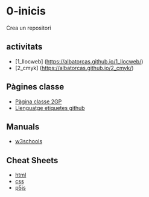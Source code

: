 # 0-inicis
Crea un repositori 

## activitats
* [1_llocweb] (https://albatorcas.github.io/1_llocweb/)
* [2_cmyk] (https://albatorcas.github.io/2_cmyk/)

## Pàgines classe
* [Pàgina classe 2GP](https://arquesm.github.io/2GP/) 
* [Llenguatge etiquetes github](https://github.com/adam-p/markdown-here/wiki/Markdown-Cheatsheet)

## Manuals
* [w3schools](https://www.w3schools.com)

## Cheat Sheets 
* [html](https://websitesetup.org/HTML-cheat-sheet.pdf)
* [css](https://websitesetup.org/wp-content/uploads/2016/10/wsu-css-cheat-sheet.pdf)
* [p5js](https://github.com/bmoren/p5js-cheat-sheet)

